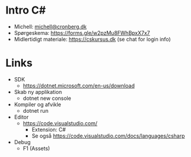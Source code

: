 # Intro C#

- Michell: michell@cronberg.dk
- Spørgeskema: https://forms.gle/w2pzMu8FWhBpxX7x7
- Midlertidigt materiale: https://cskursus.dk (se chat for login info)

# Links

- SDK
  - https://dotnet.microsoft.com/en-us/download
- Skab ny applikation
  - dotnet new console
- Kompiler og afvikle
  - dotnet run
- Editor
  - https://code.visualstudio.com/
    - Extension: C#
    - Se også https://code.visualstudio.com/docs/languages/csharp
- Debug
  - F1 (Assets)
